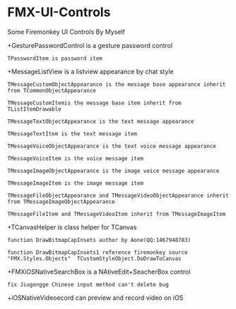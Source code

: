 # FMX-UI-Controls
Some Firemonkey UI Controls By Myself

+GesturePasswordControl is a gesture password control
    
    TPasswordItem is password item

+MessageListView is a listview appearance by chat style
    
    TMessageCustomObjectAppearance is the message base appearance inherit from TCommonObjectAppearance
    
    TMessageCustomItemis the message base item inherit from TListItemDrawable
    
    TMessageTextObjectAppearance is the text message appearance 
    
    TMessageTextItem is the text message item 
    
    TMessageVoiceObjectAppearance is the text voice message appearance 
    
    TMessageVoiceItem is the voice message item 
    
    TMessageImageObjectAppearance is the image voice message appearance 
    
    TMessageImageItem is the image message item 
    
    TMessageFileObjectAppearance and TMessageVideoObjectAppearance inherit from TMessageImageObjectAppearance
    
    TMessageFileItem and TMessageVideoItem inherit from TMessageImageItem

+TCanvasHelper is class helper for TCanvas
    
    function DrawBitmapCapInsets author by Aone(QQ:1467948783)
    
    function DrawBitmapCapInsets1 reference firemonkey source "FMX.Styles.Objects"  TCustomStyleObject.DoDrawToCanvas
    
 +FMXiOSNativeSearchBox is a NAtiveEdit+SeacherBox control
    
    fix Jiugongge Chinese input method can't delete bug
    
 +iOSNativeVideoecord 
    can preview and record video on iOS
 
